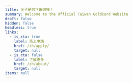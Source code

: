 ```yaml
---
title: 金卡是您正確選擇！
summary: Welcome to the Official Taiwan Goldcard Website
draft: false
hidden: false
headless: true
links:
  - is_cta: true
    label: 馬上申請
    href: /zh/apply/
    target: null
  - is_cta: false
    label: 了解更多
    href: /zh/about/
    target: null
items: null
---
```

